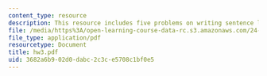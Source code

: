 ```yaml
---
content_type: resource
description: This resource includes five problems on writing sentence logical equivalent.
file: /media/https%3A/open-learning-course-data-rc.s3.amazonaws.com/24-241-logic-i-fall-2005/3682a6b902d0dabc2c3ce5708c1bf0e5_hw3.pdf
file_type: application/pdf
resourcetype: Document
title: hw3.pdf
uid: 3682a6b9-02d0-dabc-2c3c-e5708c1bf0e5
---
```


